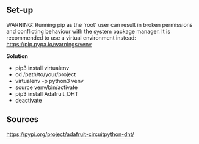 ## Set-up

WARNING: Running pip as the 'root' user can result in broken permissions and conflicting behaviour with the system package manager. It is recommended to use a virtual environment instead: https://pip.pypa.io/warnings/venv

**Solution**
- pip3 install virtualenv
- cd /path/to/your/project
- virtualenv -p python3 venv
- source venv/bin/activate
- pip3 install Adafruit_DHT
- deactivate

## Sources
https://pypi.org/project/adafruit-circuitpython-dht/

